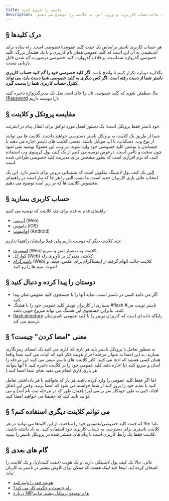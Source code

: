 ```yaml
---
title: ناستر را شروع کنید
description:  این راهنما کمک می کند مفاهیم پایه ناستر بفهمید و شما آماده استقرار و استفاده از ناستر با یک حساب کاربری جدید می کند. ما ساختن کیف پول لایتنینگی جدید، ساخت حساب کاربری، و ورود امن به کلاینت را توضیح می دهیم. 
---
```


## [§](#درک-کلیدها) درک کلیدها

هر حساب کاربری ناستر براساس یک جفت کلید عمومی/خصوصی است. راه ساده برای اندیشیدن به آن این است که کلید عمومی همان نام کاربری و  با یک هشدار بزرگ، کلید خصوصی گذرواژه شماست. برخلاف گذرواژه، کلید خصوصی درصورت گم شدن قابل بازیابی نیست. 

بگذارید دوباره تکرار کنیم تا واضح باشد: **اگر کلید خصوصی خود را گم کنید حساب کاربری ناستر شما از دست رفته است. اگر کس دیگری به کلید خصوصی شما دست یابد، می تواند کنترل حساب کاربری شما را بدست گیرد.**

مطمئن شوید که کلید خصوصی تان را جای امنی مثل یک مدیرگذرواژه ذخیره کنید، (ما [1Password](https://1password.com/) را دوست داریم). 

## [§](#مقایسه-پروتکل-و-کلاینت) مقایسه پروتکل و کلاینت

خود ناستر فقط پروتکل است؛ یک دستورالعمل مورد توافق برای انتقال پیام در اینترنت. 

شما از طریق یک کلاینت به پروتکل ناستر دسترسی خواهید داشت. کلاینت ها می توانند از نوع وب، دسکتاپ، یا اپ موبایل باشند. بعضی کلاینت های ناستر اجازه می دهند با چسباندن یا نوشتن کلید خصوصی خود وارد شوید. در وب، این معمولا توصیه نمی شود چون سخت و ناامن است. درعوض توصیه می کنیم از یک کیف پول کریپتوی وب استفاده کنید، که نرم افزاری است که بطور مشخص برای مدیریت کلید خصوصی طراحی شده است. 


[البی](https://chrome.google.com/webstore/detail/alby-bitcoin-lightning-wa/iokeahhehimjnekafflcihljlcjccdbe) یک کیف پول لایتنینگ بیتکوین است که پشتیبانی درونی برای ناستر دارد. این یک انتخاب عالی باری کاربران جدید است. ما نصب البی را هر جا که نیاز است در راهنمای مخصوص کلاینت ها که در زیر آمده توضیح می دهیم.

## [§](#حساب-کاربری-بسازید) حساب کاربری بسازید

 راهنمای قدم به قدم برای چند کلاینت که توصیه می کنیم:

-   [آیریس](/fa/guides/iris) (Web)
-   [داموس](/fa/guides/damus) (iOS)
-   [اماتیست](/fa/guides/amethyst) (Android)

چند کلاینت دیگر که دوست داریم ولی فعلا برایشان راهنما نداریم:

-   [اسنورت](https://snort.social/) (Web) کلاینت وب بسیار تمیز و سریع. 
-   [کوارکل](https://coracle.social/) (Web) کلاینتی متمرکز بر ناوبری رله. 
-   [ناسترگرام](https://flashgram.co) (Web) کلاینت جالب الهام گرفته از اینستاگرام برای عکس، فیلم، و صوت. میم ها را رو کنید!

## [§](#دوست-پیدا-کنید) دوستان را پیدا کرده و دنبال کنید

-   اگر می دانید کسی در ناستر است، نمایه آنها را با جستجوی کلید عمومی شان پیدا کنید.
-   بسیاری از کاربران توییتر کلید عمومی خود را با هشتگ #flash #ناستر توییت می کنند، بنابراین جستجوی این هشتگ می تواند شروع خوبی باشد.  
-   [flash.directory](https://flash.directory) پایگاه داده ای است که کاربران توییتر را با کلید عمومی ناسترشان ترسیم می کند.
 
## [§](#امضا_چیست) معنی "امضا کردن" چیست؟

به منظور تعامل با پروتکل ناستر باید هر باری که کاری می کنید یک امضای رمزنگاری بسازید. به این امضا به عنوان مرحله احراز هویت فکر کنید که اثبات می کنید شما واقعا همان کسی هستید که ادعا می کنید.
اکثر کلاینت های ناستر سعی می کنند این مرحله را آسان و سریع کنند (یا اجازه دهند کلید عمومی خود را در کلاینت ذخیره کنید تا آنها بتوانند هر باری کاری انجام می دهید بجای شما امضا کنند.) 

اما اگر فقط کلید عمومی را وارد کرده باشید هر بار که بخواهید با هر یادداشتی تعامل کنید یا نمایه خود را بروز کنید از شما خواسته می شود که امضا بزنید. وقتی این اتفاق افتاد، البی به طور خودکار سر بر می آورد (همان طور که در مرحله ثبت نام آمد) و می توانید تایید کنید که حقیقتا می خواهید امضا کنید.

## [§](#میتوانم-کلاینت-دیگری-استفاده-کنم) می توانم کلاینت دیگری استفاده کنم؟

بله! حالا که جفت کلید خصوصی/عمومی خود را ساختید، از این کلیدها می توانید در هر کلاینت ناستری برای دسترسی به حساب کاربری خود استفاده کنید. به یاد داشته باشید، کلاینت فقط یک رابط کاربری است تا پیام های منتشر شده در پروتکل ناستر را ببینید.

## [§](#گام-های-بعدی) گام های بعدی

عالی، حالا یک کیف پول لایتنینگی دارید، و یک هویت (جفت کلیدتان)، و یک کلاینت را امتحان کرده اید. اینجا چند لینک هست که ممکن برای کاوش بیشتر در ناستر به کارتان بیاید: 


-   [هویت خود را تایید کنید](/fa/guides/get-cash)
-   [رله چیست و چگونه کار می کند؟](/fa/relays)
-   [درباره NIPها و توسعه پروتکل بیشتر بدانید](/fa/the-protocol)

